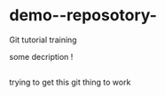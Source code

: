 # demo--reposotory-
Git tutorial training 

some decription !
 ## 
 trying to get this git thing to work
